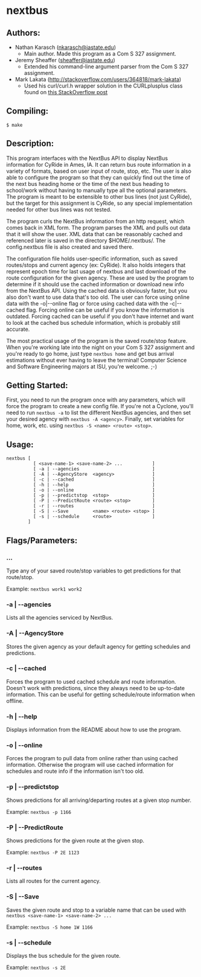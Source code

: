 # nextbus

## Authors:

- Nathan Karasch (nkarasch@iastate.edu)
  - Main author. Made this program as a Com S 327 assignment.
- Jeremy Sheaffer (sheaffer@iastate.edu)
  - Extended his command-line argument parser from the
    Com S 327 assignment.
- Mark Lakata (http://stackoverflow.com/users/364818/mark-lakata)
  - Used his curl/curl.h wrapper solution in the CURLplusplus class
    found on [this StackOverflow post](http://stackoverflow.com/questions/1011339/how-do-you-make-a-http-request-with-c)

## Compiling:

`$ make`

## Description:

This program interfaces with the NextBus API to display NextBus
information for CyRide in Ames, IA. It can return bus route
information in a variety of formats, based on user input of
route, stop, etc. The user is also able to configure the
program so that they can quickly find out the time of the
next bus heading home or the time of the next bus heading
to school/work without having to manually type all the
optional parameters. The program is meant to be extensible
to other bus lines (not just CyRide), but the target for this
assignment is CyRide, so any special implementation needed
for other bus lines was not tested.

The program curls the NextBus information from an http request,
which comes back in XML form. The program parses the XML and
pulls out data that it will show the user. XML data that can
be reasonably cached and referenced later is saved in the
directory $HOME/.nextbus/. The config.nextbus file is also
created and saved there.

The configuration file holds user-specific information, such
as saved routes/stops and current agency (ex: CyRide). It
also holds integers that represent epoch time for last usage
of nextbus and last download of the route configuration for
the given agency. These are used by the program to determine
if it should use the cached information or download new info
from the NextBus API. Using the cached data is obviously
faster, but you also don't want to use data that's too old.
The user can force using online data with the -o|--online
flag or force using cached data with the -c|--cached flag.
Forcing online can be useful if you know the information is
outdated. Forcing cached can be useful if you don't have
internet and want to look at the cached bus schedule
information, which is probably still accurate.

The most practical usage of the program is the saved route/stop
feature. When you're working late into the night on your
Com S 327 assignment and you're ready to go home, just type
`nextbus home` and get bus arrival estimations without ever
having to leave the terminal! Computer Science and Software
Engineering majors at ISU, you're welcome. ;-)

## Getting Started:

First, you need to run the program once with any parameters,
which will force the program to create a new config file.
If you're not a Cyclone, you'll need to run `nextbus -a` to
list the different NextBus agencies, and then set your desired
agency with `nextbus -A <agency>`. Finally, set variables
for home, work, etc. using `nextbus -S <name> <route> <stop>`.
      
## Usage:

```
nextbus [
          [ <save-name-1> <save-name-2> ...           ]
          [ -a | --agencies                           ]
          [ -A | --AgencyStore  <agency>              ]
          [ -c | --cached                             ]
          [ -h | --help                               ]
          [ -o | --online                             ]
          [ -p | --predictstop  <stop>                ]
          [ -P | --PredictRoute <route> <stop>        ]
          [ -r | --routes                             ]
          [ -S | --Save         <name> <route> <stop> ]
          [ -s | --schedule     <route>               ]
        ]
```

## Flags/Parameters:

### <save-name-1> <save-name-2> ...

Type any of your saved route/stop variables to get
predictions for that route/stop.

Example: `nextbus work1 work2`

### -a | --agencies

Lists all the agencies serviced by NextBus.

### -A | --AgencyStore  <agency>

Stores the given agency as your default agency for
getting schedules and predictions.

### -c | --cached

Forces the program to used cached schedule and route
information. Doesn't work with predictions, since they
always need to be up-to-date information. This can be
useful for getting schedule/route information when
offline.

### -h | --help

Displays information from the README about how to use
the program.

### -o | --online

Forces the program to pull data from online rather
than using cached information. Otherwise the program
will use cached information for schedules and route info
if the information isn't too old.

### -p | --predictstop  <stop>

Shows predictions for all arriving/departing routes
at a given stop number.

Example: `nextbus -p 1166`

### -P | --PredictRoute <route> <stop>

Shows predictions for the given route at the given stop.

Example: `nextbus -P 2E 1123`

### -r | --routes

Lists all routes for the current agency.

### -S | --Save         <name> <route> <stop>

Saves the given route and stop to a variable name that
can be used with `nextbus <save-name-1> <save-name-2> ...`

Example: `nextbus -S home 1W 1166`

### -s | --schedule     <route>

Displays the bus schedule for the given route.

Example: `nextbus -s 2E`

